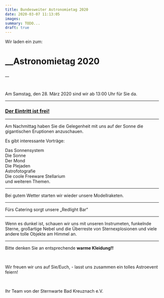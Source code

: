 ```yaml
---
title: Bundesweiter Astronomietag 2020
date: 2020-03-07 11:13:05
images: 
summary: TODO...
draft: true
---
```

Wir laden ein zum:

# __Astronomietag 2020  
__

&nbsp;

Am Samstag, den 28. März 2020 sind wir ab 13:00 Uhr für Sie da.

---

### __<span style="text-decoration: underline;">Der Eintritt ist frei!</span>__

---

Am Nachmittag haben Sie die Gelegenheit mit uns auf der Sonne die gigantischen Eruptionen anzuschauen.

  
Es gibt interessante Vorträge:

Das Sonnensystem  
 Die Sonne  
Der Mond  
Die Plejaden  
Astrofotografie  
Die coole Freeware Stellarium  
 und weiteren Themen.

---

Bei gutem Wetter starten wir wieder unsere Modellraketen.

---

Fürs Catering sorgt unsere „Redlight Bar“

---

Wenn es dunkel ist, schauen wir uns mit unseren Instrumeten, funkelnde Sterne, großartige Nebel und die Überreste von Sternexplosionen und viele andere tolle Objekte am Himmel an.

---

Bitte denken Sie an entsprechende __warme Kleidung!!__

&nbsp;

Wir freuen wir uns auf Sie/Euch, - lasst uns zusammen ein tolles Astroevent feiern!

&nbsp;

Ihr Team von der Sternwarte Bad Kreuznach e.V.